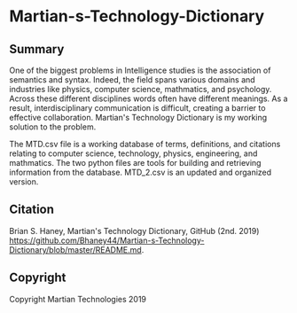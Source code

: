 # Martian-s-Technology-Dictionary

Summary
-----------
One of the biggest problems in Intelligence studies is the association of semantics and syntax. Indeed, the field spans various domains and industries like physics, computer science, mathmatics, and psychology. Across these different disciplines words often have different meanings. As a result, interdisciplinary communication is difficult, creating a barrier to effective  collaboration. Martian's Technology Dictionary is my working solution to the problem.

The MTD.csv file is a working database of terms, definitions, and citations relating to computer science, technology, physics, engineering, and mathmatics. The two python files are tools for building and retrieving information from the database. MTD_2.csv is an updated and organized version.


Citation
-----------
Brian S. Haney, Martian's Technology Dictionary, GitHub (2nd. 2019) https://github.com/Bhaney44/Martian-s-Technology-Dictionary/blob/master/README.md.


Copyright
-----------
Copyright Martian Technologies 2019
